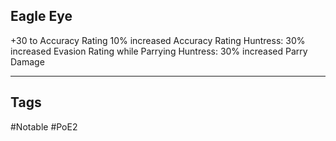 ## Eagle Eye
+30 to Accuracy Rating
10% increased Accuracy Rating
Huntress: 30% increased Evasion Rating while Parrying
Huntress: 30% increased Parry Damage

---
## Tags
#Notable
#PoE2
